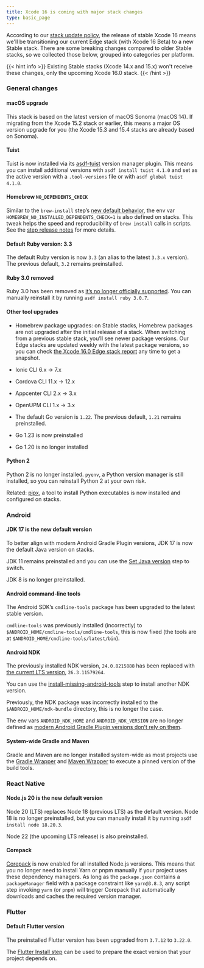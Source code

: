 ```yaml
---
title: Xcode 16 is coming with major stack changes
type: basic_page
---
```


According to our [stack update policy](https://devcenter.bitrise.io/en/infrastructure/build-stacks/stack-update-policy.html), the release of stable Xcode 16 means we'll be transitioning our current Edge stack (with Xcode 16 Beta) to a new Stable stack. There are some breaking changes compared to older Stable stacks, so we collected those below, grouped into categories per platform.

{{< hint info >}}
Existing Stable stacks (Xcode 14.x and 15.x) won't receive these changes, only the upcoming Xcode 16.0 stack.
{{< /hint >}}

### General changes

#### macOS upgrade

This stack is based on the latest version of macOS Sonoma (macOS 14). If migrating from the Xcode 15.2 stack or earlier, this means a major OS version upgrade for you (the Xcode 15.3 and 15.4 stacks are already based on Sonoma).

#### Tuist

Tuist is now installed via its [asdf-tuist](https://github.com/asdf-community/asdf-tuist) version manager plugin. This means you can install additional versions with `asdf install tuist 4.1.0` and set as the active version with a `.tool-versions` file or with `asdf global tuist 4.1.0`.

#### Homebrew `NO_DEPENDENTS_CHECK`

Similar to the `brew-install` step’s [new default behavior](https://github.com/bitrise-steplib/steps-brew-install/releases/tag/1.0.0), the env var `HOMEBREW_NO_INSTALLED_DEPENDENTS_CHECK=1` is also defined on stacks. This tweak helps the speed and reproducibility of `brew install` calls in scripts. See the [step release notes](https://github.com/bitrise-steplib/steps-brew-install/releases/tag/1.0.0) for more details.

#### Default Ruby version: 3.3

The default Ruby version is now `3.3` (an alias to the latest `3.3.x` version). The previous default, `3.2` remains preinstalled.

#### Ruby 3.0 removed

Ruby 3.0 has been removed as [it’s no longer officially supported](https://endoflife.date/ruby). You can manually reinstall it by running `asdf install ruby 3.0.7`.

#### Other tool upgrades

*   Homebrew package upgrades: on Stable stacks, Homebrew packages are not upgraded after the initial release of a stack. When switching from a previous stable stack, you’ll see newer package versions. Our Edge stacks are updated weekly with the latest package versions, so you can check [the Xcode 16.0 Edge stack report](https://stacks.bitrise.io/stack_reports/osx-xcode-16.0.x-edge/) any time to get a snapshot.

*   Ionic CLI 6.x → 7.x

*   Cordova CLI 11.x → 12.x

*   Appcenter CLI 2.x → 3.x

*   OpenUPM CLI 1.x → 3.x

*   The default Go version is `1.22`. The previous default, `1.21` remains preinstalled.

*   Go 1.23 is now preinstalled

*   Go 1.20 is no longer installed

#### Python 2

Python 2 is no longer installed. `pyenv`, a Python version manager is still installed, so you can reinstall Python 2 at your own risk.

Related: [pipx](https://github.com/pypa/pipx), a tool to install Python executables is now installed and configured on stacks.

### Android

#### JDK 17 is the new default version

To better align with modern Android Gradle Plugin versions, JDK 17 is now the default Java version on stacks.

JDK 11 remains preinstalled and you can use the [Set Java version](https://github.com/bitrise-steplib/bitrise-step-set-java-version) step to switch.

JDK 8 is no longer preinstalled.

#### Android command-line tools

The Android SDK’s `cmdline-tools` package has been upgraded to the latest stable version.

`cmdline-tools` was previously installed (incorrectly) to `$ANDROID_HOME/cmdline-tools/cmdline-tools`, this is now fixed (the tools are at `$ANDROID_HOME/cmdline-tools/latest/bin`).

#### Android NDK

The previously installed NDK version, `24.0.8215888` has been replaced with [the current LTS version](https://developer.android.com/ndk/downloads), `26.3.11579264`.

You can use the [install-missing-android-tools](https://github.com/bitrise-steplib/steps-install-missing-android-tools) step to install another NDK version.

Previously, the NDK package was incorrectly installed to the `$ANDROID_HOME/ndk-bundle` directory, this is no longer the case.

The env vars `ANDROID_NDK_HOME` and `ANDROID_NDK_VERSION` are no longer defined as [modern Android Gradle Plugin versions don’t rely on them](https://github.com/android/ndk-samples/wiki/Configure-NDK-Path).

#### System-wide Gradle and Maven

Gradle and Maven are no longer installed system-wide as most projects use the [Gradle Wrapper](https://docs.gradle.org/current/userguide/gradle_wrapper.html) and [Maven Wrapper](https://maven.apache.org/wrapper/) to execute a pinned version of the build tools.

### React Native

#### Node.js 20 is the new default version

Node 20 (LTS) replaces Node 18 (previous LTS) as the default version. Node 18 is no longer preinstalled, but you can manually install it by running `asdf install node 18.20.3`.

Node 22 (the upcoming LTS release) is also preinstalled.

#### Corepack

[Corepack](https://nodejs.org/api/corepack.html) is now enabled for all installed Node.js versions. This means that you no longer need to install Yarn or pnpm manually if your project uses these dependency managers. As long as the `package.json` contains a `packageManager` field with a package constraint like `yarn@3.8.3`, any script step invoking `yarn` (or `pnpm`) will trigger Corepack that automatically downloads and caches the required version manager.

### Flutter

#### Default Flutter version

The preinstalled Flutter version has been upgraded from `3.7.12` to `3.22.0`.

The [Flutter Install step](https://github.com/bitrise-steplib/bitrise-step-flutter-installer) can be used to prepare the exact version that your project depends on.
